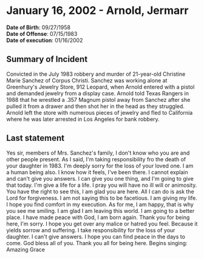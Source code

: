 # January 16, 2002 - Arnold, Jermarr

**Date of Birth**: 09/27/1958<br/>
**Date of Offense**: 07/15/1983<br/>
**Date of execution**: 01/16/2002<br/>

## Summary of Incident
Convicted in the July 1983 robbery and murder of 21-year-old Christine Marie Sanchez of Corpus Christi. Sanchez was working alone at Greenhury's Jewelry Store, 912 Leopard, when Arnold entered with a pistol and demanded jewelry from a display case. Arnold told Texas Rangers in 1988 that he wrestled a .357 Magnum pistol away from Sanchez after she pulled it from a drawer and then shot her in the head as they struggled. Arnold left the store with numerous pieces of jewelry and fled to California where he was later arrested in Los Angeles for bank robbery.

## Last statement
Yes sir, members of Mrs. Sanchez's family, I don't know who you are and other people present. As I said, I'm taking responsibility fro the death of your daughter in 1983. I'm deeply sorry for the loss of your loved one. I am a human being also. I know how it feels, I've been there. I cannot explain and can't give you answers. I can give you one thing, and I'm going to give that today. I'm give a life for a life. I pray you will have no ill will or animosity. You have the right to see this, I am glad you are here. All I can do is ask the Lord for forgiveness. I am not saying this to be facetious. I am giving my life. I hope you find comfort in my execution. As for me, I am happy, that is why you see me smiling. I am glad I am leaving this world. I am going to a better place. I have made peace with God, I am born again. Thank you for being here, I'm sorry. I hope you get over any malice or hatred you feel. Because it yields sorrow and suffering. I take responsibility for the loss of your daughter. I can't give answers. I hope you can find peace in the days to come. God bless all of you. Thank you all for being here. Begins singing: Amazing Grace